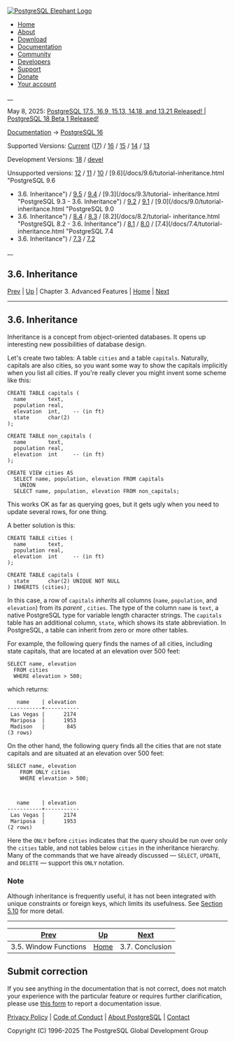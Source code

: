 [ ![PostgreSQL Elephant Logo](/media/img/about/press/elephant.png) ](/)

  * [Home](/ "Home")
  * [About](/about/ "About")
  * [Download](/download/ "Download")
  * [Documentation](/docs/ "Documentation")
  * [Community](/community/ "Community")
  * [Developers](/developer/ "Developers")
  * [Support](/support/ "Support")
  * [Donate](/about/donate/ "Donate")
  * [Your account](/account/ "Your account")

__

May 8, 2025: [ PostgreSQL 17.5, 16.9, 15.13, 14.18, and 13.21 Released! ](/about/news/postgresql-175-169-1513-1418-and-1321-released-3072/) | [ PostgreSQL 18 Beta 1 Released! ](/about/news/postgresql-18-beta-1-released-3070/)

[Documentation](/docs/ "Documentation") -> [PostgreSQL
16](/docs/16/index.html)

Supported Versions: [Current](/docs/current/tutorial-inheritance.html
"PostgreSQL 17 - 3.6. Inheritance") ([17](/docs/17/tutorial-inheritance.html
"PostgreSQL 17 - 3.6. Inheritance")) / [16](/docs/16/tutorial-inheritance.html
"PostgreSQL 16 - 3.6. Inheritance") / [15](/docs/15/tutorial-inheritance.html
"PostgreSQL 15 - 3.6. Inheritance") / [14](/docs/14/tutorial-inheritance.html
"PostgreSQL 14 - 3.6. Inheritance") / [13](/docs/13/tutorial-inheritance.html
"PostgreSQL 13 - 3.6. Inheritance")

Development Versions: [18](/docs/18/tutorial-inheritance.html "PostgreSQL 18 -
3.6. Inheritance") / [devel](/docs/devel/tutorial-inheritance.html "PostgreSQL
devel - 3.6. Inheritance")

Unsupported versions: [12](/docs/12/tutorial-inheritance.html "PostgreSQL 12 -
3.6. Inheritance") / [11](/docs/11/tutorial-inheritance.html "PostgreSQL 11 -
3.6. Inheritance") / [10](/docs/10/tutorial-inheritance.html "PostgreSQL 10 -
3.6. Inheritance") / [9.6](/docs/9.6/tutorial-inheritance.html "PostgreSQL 9.6
- 3.6. Inheritance") / [9.5](/docs/9.5/tutorial-inheritance.html "PostgreSQL
9.5 - 3.6. Inheritance") / [9.4](/docs/9.4/tutorial-inheritance.html
"PostgreSQL 9.4 - 3.6. Inheritance") / [9.3](/docs/9.3/tutorial-
inheritance.html "PostgreSQL 9.3 - 3.6. Inheritance") /
[9.2](/docs/9.2/tutorial-inheritance.html "PostgreSQL 9.2 - 3.6. Inheritance")
/ [9.1](/docs/9.1/tutorial-inheritance.html "PostgreSQL 9.1 -
3.6. Inheritance") / [9.0](/docs/9.0/tutorial-inheritance.html "PostgreSQL 9.0
- 3.6. Inheritance") / [8.4](/docs/8.4/tutorial-inheritance.html "PostgreSQL
8.4 - 3.6. Inheritance") / [8.3](/docs/8.3/tutorial-inheritance.html
"PostgreSQL 8.3 - 3.6. Inheritance") / [8.2](/docs/8.2/tutorial-
inheritance.html "PostgreSQL 8.2 - 3.6. Inheritance") /
[8.1](/docs/8.1/tutorial-inheritance.html "PostgreSQL 8.1 - 3.6. Inheritance")
/ [8.0](/docs/8.0/tutorial-inheritance.html "PostgreSQL 8.0 -
3.6. Inheritance") / [7.4](/docs/7.4/tutorial-inheritance.html "PostgreSQL 7.4
- 3.6. Inheritance") / [7.3](/docs/7.3/tutorial-inheritance.html "PostgreSQL
7.3 - 3.6. Inheritance") / [7.2](/docs/7.2/tutorial-inheritance.html
"PostgreSQL 7.2 - 3.6. Inheritance")

__

3.6. Inheritance  
---  
[Prev](tutorial-window.html "3.5. Window Functions")  | [Up](tutorial-advanced.html "Chapter 3. Advanced Features") | Chapter 3. Advanced Features | [Home](index.html "PostgreSQL 16.9 Documentation") |  [Next](tutorial-conclusion.html "3.7. Conclusion")  
  
* * *

## 3.6. Inheritance #

Inheritance is a concept from object-oriented databases. It opens up
interesting new possibilities of database design.

Let's create two tables: A table `cities` and a table `capitals`. Naturally,
capitals are also cities, so you want some way to show the capitals implicitly
when you list all cities. If you're really clever you might invent some scheme
like this:

    
    
    CREATE TABLE capitals (
      name       text,
      population real,
      elevation  int,    -- (in ft)
      state      char(2)
    );
    
    CREATE TABLE non_capitals (
      name       text,
      population real,
      elevation  int     -- (in ft)
    );
    
    CREATE VIEW cities AS
      SELECT name, population, elevation FROM capitals
        UNION
      SELECT name, population, elevation FROM non_capitals;
    

This works OK as far as querying goes, but it gets ugly when you need to
update several rows, for one thing.

A better solution is this:

    
    
    CREATE TABLE cities (
      name       text,
      population real,
      elevation  int     -- (in ft)
    );
    
    CREATE TABLE capitals (
      state      char(2) UNIQUE NOT NULL
    ) INHERITS (cities);
    

In this case, a row of `capitals` _inherits_ all columns (`name`,
`population`, and `elevation`) from its _parent_ , `cities`. The type of the
column `name` is `text`, a native PostgreSQL type for variable length
character strings. The `capitals` table has an additional column, `state`,
which shows its state abbreviation. In PostgreSQL, a table can inherit from
zero or more other tables.

For example, the following query finds the names of all cities, including
state capitals, that are located at an elevation over 500 feet:

    
    
    SELECT name, elevation
      FROM cities
      WHERE elevation > 500;
    

which returns:

    
    
       name    | elevation
    -----------+-----------
     Las Vegas |      2174
     Mariposa  |      1953
     Madison   |       845
    (3 rows)
    

On the other hand, the following query finds all the cities that are not state
capitals and are situated at an elevation over 500 feet:

    
    
    SELECT name, elevation
        FROM ONLY cities
        WHERE elevation > 500;
    
    
    
       name    | elevation
    -----------+-----------
     Las Vegas |      2174
     Mariposa  |      1953
    (2 rows)
    

Here the `ONLY` before `cities` indicates that the query should be run over
only the `cities` table, and not tables below `cities` in the inheritance
hierarchy. Many of the commands that we have already discussed — `SELECT`,
`UPDATE`, and `DELETE` — support this `ONLY` notation.

### Note

Although inheritance is frequently useful, it has not been integrated with
unique constraints or foreign keys, which limits its usefulness. See [Section
5.10](ddl-inherit.html "5.10. Inheritance") for more detail.

* * *

[Prev](tutorial-window.html "3.5. Window Functions")  | [Up](tutorial-advanced.html "Chapter 3. Advanced Features") |  [Next](tutorial-conclusion.html "3.7. Conclusion")  
---|---|---  
3.5. Window Functions  | [Home](index.html "PostgreSQL 16.9 Documentation") |  3.7. Conclusion  
  
## Submit correction

If you see anything in the documentation that is not correct, does not match
your experience with the particular feature or requires further clarification,
please use [this form](/account/comments/new/16/tutorial-inheritance.html/) to
report a documentation issue.

[Privacy Policy](/about/privacypolicy) | [Code of Conduct](/about/policies/coc/) | [About PostgreSQL](/about/) | [Contact](/about/contact/)  

Copyright (C) 1996-2025 The PostgreSQL Global Development Group

